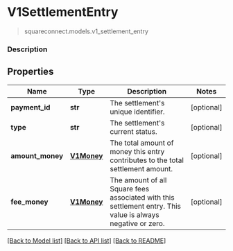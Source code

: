 # V1SettlementEntry
> squareconnect.models.v1_settlement_entry

### Description

## Properties
Name | Type | Description | Notes
------------ | ------------- | ------------- | -------------
**payment_id** | **str** | The settlement&#39;s unique identifier. | [optional]
**type** | **str** | The settlement&#39;s current status. | [optional]
**amount_money** | [**V1Money**](V1Money.md) | The total amount of money this entry contributes to the total settlement amount. | [optional]
**fee_money** | [**V1Money**](V1Money.md) | The amount of all Square fees associated with this settlement entry. This value is always negative or zero. | [optional]

[[Back to Model list]](../README.md#documentation-for-models) [[Back to API list]](../README.md#documentation-for-api-endpoints) [[Back to README]](../README.md)



